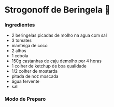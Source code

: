 # Strogonoff de Beringela :eggplant:

### Ingredientes

- 2 beringelas picadas de molho na agua com sal
- 3 tomates
- manteiga de coco
- 2 alhos
- 1 cebola
- 150g castanhas de caju demolho por 4 horas
- 1 colher de ketchup de boa qualidade
- 1/2 colher de mostarda
- pitada de noz moscada
- água fervente
- sal

### Modo de Preparo






